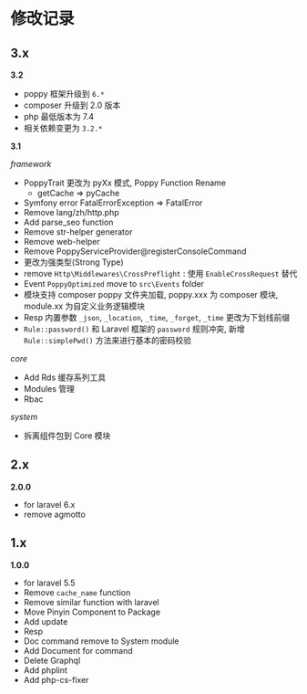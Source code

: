 # 修改记录

## 3.x

**3.2**

-   poppy 框架升级到 `6.*`
-   composer 升级到 2.0 版本
-   php 最低版本为 7.4
-   相关依赖变更为 `3.2.*`

**3.1**

_framework_

-   PoppyTrait 更改为 pyXx 模式, Poppy Function Rename
    -   getCache => pyCache
-   Symfony error FatalErrorException => FatalError
-   Remove lang/zh/http.php
-   Add parse_seo function
-   Remove str-helper generator
-   Remove web-helper
-   Remove PoppyServiceProvider@registerConsoleCommand
-   更改为强类型(Strong Type)
-   remove `Http\Middlewares\CrossPreflight` : 使用 `EnableCrossRequest` 替代
-   Event `PoppyOptimized` move to `src\Events` folder
-   模块支持 composer poppy 文件夹加载, poppy.xxx 为 composer 模块, module.xx 为自定义业务逻辑模块
-   Resp 内置参数 `_json`, `_location`, `_time`, `_forget`, `_time` 更改为下划线前缀
-   `Rule::password()` 和 Laravel 框架的 `password` 规则冲突, 新增 `Rule::simplePwd()` 方法来进行基本的密码校验

_core_

-   Add Rds 缓存系列工具
-   Modules 管理
-   Rbac

_system_

-   拆离组件包到 Core 模块

## 2.x

**2.0.0**

-   for laravel 6.x
-   remove agmotto

## 1.x

**1.0.0**

-   for laravel 5.5
-   Remove `cache_name` function
-   Remove similar function with laravel
-   Move Pinyin Component to Package
-   Add update
-   Resp
-   Doc command remove to System module
-   Add Document for command
-   Delete Graphql
-   Add phplint
-   Add php-cs-fixer
